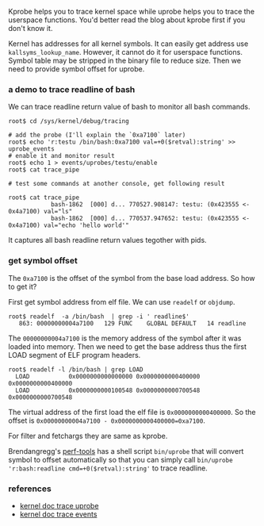 <!---
tags: linux, perf, tracing, uprobe
-->

Kprobe helps you to trace kernel space while uprobe helps you to trace the userspace functions.
You'd better read the blog about kprobe first if you don't know it.

Kernel has addresses for all kernel symbols. It can easily get address use `kallsyms_lookup_name`.
However, it cannot do it for userspace functions. Symbol table may be stripped in the binary file 
to reduce size. Then we need to provide symbol offset for uprobe.

### a demo to trace readline of bash
We can trace readline return value of bash to monitor all bash commands.

```
root$ cd /sys/kernel/debug/tracing

# add the probe (I'll explain the `0xa7100` later)
root$ echo 'r:testu /bin/bash:0xa7100 val=+0($retval):string' >> uprobe_events
# enable it and monitor result
root$ echo 1 > events/uprobes/testu/enable
root$ cat trace_pipe

# test some commands at another console, get following result

root$ cat trace_pipe
            bash-1862  [000] d... 770527.908147: testu: (0x423555 <- 0x4a7100) val="ls"
            bash-1862  [000] d... 770537.947652: testu: (0x423555 <- 0x4a7100) val="echo 'hello world'"
```

It captures all bash readline return values tegother with pids.

### get symbol offset
The `0xa7100` is the offset of the symbol from the base load address. So how to get it?

First get symbol address from elf file. We can use `readelf` or `objdump`.

``` shell
root$ readelf  -a /bin/bash  | grep -i ' readline$'
   863: 00000000004a7100   129 FUNC    GLOBAL DEFAULT   14 readline
```

The `00000000004a7100` is the memory address of the symbol after it was loaded into memory.
Then we need to get the base address thus the first LOAD segment of ELF program headers.

``` shell
root$ readelf -l /bin/bash | grep LOAD
  LOAD           0x0000000000000000 0x0000000000400000 0x0000000000400000
  LOAD           0x0000000000100548 0x0000000000700548 0x0000000000700548
```

The virtual address of the first load the elf file is `0x0000000000400000`. So the offset is
`0x00000000004a7100 - 0x0000000000400000=0xa7100`.

For filter and fetchargs they are same as kprobe.

Brendangregg's [perf-tools](https://github.com/brendangregg/perf-tools.git) has a shell 
script `bin/uprobe` that will convert symbol to offset automatically so that you can simply 
call `bin/uprobe  'r:bash:readline cmd=+0($retval):string'` to trace readline.


### references
- [kernel doc trace uprobe](https://www.kernel.org/doc/html/latest/trace/uprobetrace.html)
- [kernel doc trace events](https://www.kernel.org/doc/Documentation/trace/events.txt)


